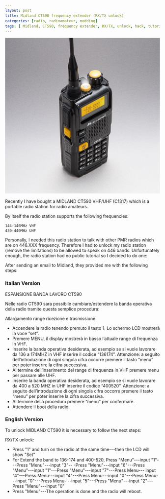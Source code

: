 ```yaml
---
layout: post
title: Midland CT590 frequency extender (RX/TX unlock)
categories: [radio, radioamateur, modding]
tags: [ Midland, CT590, frequency extender, RX/TX, unlock, hack, tutorial, solution, C1317, VHF, UHF]
---
```


![Image of Midland CT590](/uploads/midlandct590.jpg)

Recently I have bought a MIDLAND CT590 VHF/UHF (C1317) which is a portable radio station for radio amateurs.

By itself the radio station supports the following frequencies: 

```
144-146MHz VHF 
430-440MHz UHF
```

Personally, I needed this radio station to talk with other PMR radios which are on 446.XXX frequency. Therefore I had to unlock my radio station (remove the limitations) to be allowed to speak on 446 bands. Unfortunately enough, the radio station had no public tutorial so I decided to do one:

After sending an email to Midland, they provided me with the following steps:

### Italian Version

ESPANSIONE BANDA LAVORO CT590 

Nelle radio CT590 sara possibile cambiare/estendere la banda operativa della radio tramite questa semplice procedura:

Allargamento range ricezione e trasmissione:

- Accendere la radio tenendo premuto il tasto 1. Lo schermo LCD mostrerà la voce “set”.
- Premere MENU, il display mostrerà in basso l’attuale range di frequenza in VHF.
- Inserire la banda operativa desiderata, ad esempio se si vuole lavorare da 136 a 174MHZ in VHF
inserire il codice “136174”. Attenzione: a seguito dell’introduzione di ogni singola cifra occorre
premere il tasto “menu” per poter inserire la cifra successiva.
- Al termine dell’inserimento del range di frequenza in VHF premere menu per passare alle UHF.
- Inserire la banda operativa desiderata, ad esempio se si vuole lavorare da 400 a 520 MHZ in UHF
inserire il codice “400520”. Attenzione: a seguito dell’introduzione di ogni singola cifra occorre
premere il tasto “menu” per poter inserire la cifra successiva.
- Al termine della procedura premere “menu” per confermare.
- Attendere il boot della radio.

### English Version

To unlock MIDLAND CT590 it is necessary to follow the next steps:

RX/TX unlock:

- Press "1" and turn on the radio at the same time---then the LCD will show "Set"
- For Extend the band to 136-174 and 400-520, Press "Menu"---input "1"---Press "Menu"---input "3"--
-Press "Menu"---input "6"---Press "Menu"---input "1"---Press "Menu"---input "7"---Press Menu---
input "4"---Press Menu---input "4"---Press Menu---input "0"---Press Menu---input "0"---Press Menu-
--input "5"---Press "Menu"---input "2"---Press "Menu"---input "0"
- Press "Menu"---The operation is done and the radio will reboot. 